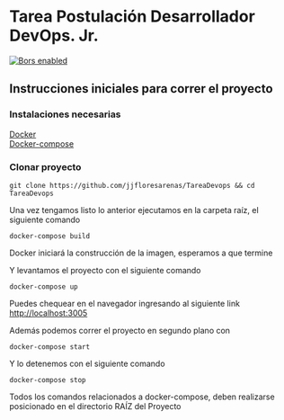 
# Tarea Postulación Desarrollador DevOps. Jr.
[![Bors enabled](https://bors.tech/images/badge_small.svg)](https://app.bors.tech/repositories/34601)

## Instrucciones iniciales para correr el proyecto

### Instalaciones necesarias

[Docker](https://docs.docker.com/engine/install/)  
[Docker-compose](https://docs.docker.com/compose/install/)

### Clonar proyecto

````
git clone https://github.com/jjfloresarenas/TareaDevops && cd TareaDevops

````
Una vez tengamos listo lo anterior ejecutamos en la carpeta raíz, el siguiente comando

```
docker-compose build

```

Docker iniciará la construcción de la imagen, esperamos a que termine

Y levantamos el proyecto con el siguiente comando


````
docker-compose up

````

Puedes chequear en el navegador ingresando al siguiente link [http://localhost:3005](http://localhost:3005)

Además podemos correr el proyecto en segundo plano con

````
docker-compose start

````

Y lo detenemos con el siguiente comando

````
docker-compose stop

````

Todos los comandos relacionados a docker-compose, deben realizarse posicionado en el directorio RAÍZ del Proyecto

